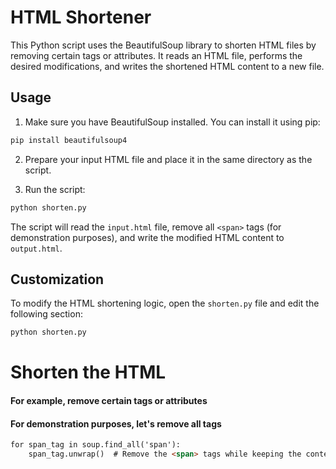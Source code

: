 # HTML Shortener

This Python script uses the BeautifulSoup library to shorten HTML files by removing certain tags or attributes. It reads an HTML file, performs the desired modifications, and writes the shortened HTML content to a new file.

## Usage

1. Make sure you have BeautifulSoup installed. You can install it using pip:

```bash
pip install beautifulsoup4
```

2. Prepare your input HTML file and place it in the same directory as the script.

3. Run the script:

```python
python shorten.py
```

The script will read the `input.html` file, remove all `<span>` tags (for demonstration purposes), and write the modified HTML content to `output.html`.

## Customization

To modify the HTML shortening logic, open the `shorten.py` file and edit the following section:

```python
python shorten.py
```

# Shorten the HTML
#### For example, remove certain tags or attributes
#### For demonstration purposes, let's remove all <span> tags
```html
for span_tag in soup.find_all('span'):
    span_tag.unwrap()  # Remove the <span> tags while keeping the content
```